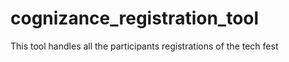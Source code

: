 # cognizance_registration_tool

This tool handles all the participants registrations of the tech fest
